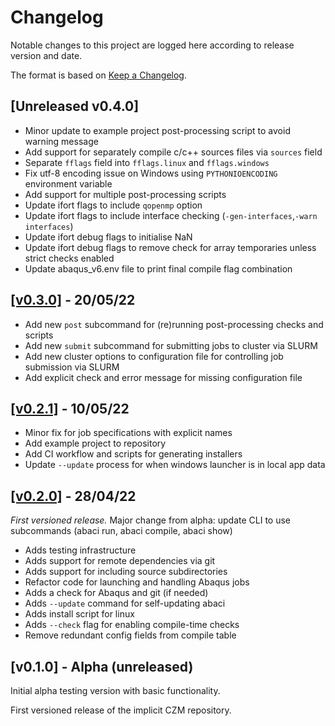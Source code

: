 # Changelog

Notable changes to this project are logged here according to release version and date.

The format is based on [Keep a Changelog](https://keepachangelog.com/en/1.0.0/).

## [Unreleased v0.4.0]

- Minor update to example project post-processing script to avoid warning message
- Add support for separately compile c/c++ sources files via `sources` field
- Separate `fflags` field into `fflags.linux` and `fflags.windows`
- Fix utf-8 encoding issue on Windows using `PYTHONIOENCODING` environment variable
- Add support for multiple post-processing scripts
- Update ifort flags to include `qopenmp` option
- Update ifort flags to include interface checking (`-gen-interfaces`,`-warn interfaces`)
- Update ifort debug flags to initialise NaN
- Update ifort debug flags to remove check for array temporaries unless strict checks enabled
- Update abaqus_v6.env file to print final compile flag combination

## [[v0.3.0]](https://github.com/BristolCompositesInstitute/abaci/releases/tag/v0.3.0) - 20/05/22

- Add new `post` subcommand for (re)running post-processing checks and scripts
- Add new `submit` subcommand for submitting jobs to cluster via SLURM
- Add new cluster options to configuration file for controlling job submission via SLURM
- Add explicit check and error message for missing configuration file


## [[v0.2.1]](https://github.com/BristolCompositesInstitute/abaci/releases/tag/v0.2.1) - 10/05/22

- Minor fix for job specifications with explicit names
- Add example project to repository
- Add CI workflow and scripts for generating installers
- Update `--update` process for when windows launcher is in local app data


## [[v0.2.0]](https://github.com/BristolCompositesInstitute/abaci/releases/tag/v0.2.0) - 28/04/22

_First versioned release._
Major change from alpha: update CLI to use subcommands (abaci run, abaci compile, abaci show)

- Adds testing infrastructure
- Adds support for remote dependencies via git
- Adds support for including source subdirectories
- Refactor code for launching and handling Abaqus jobs
- Adds a check for Abaqus and git (if needed)
- Adds `--update` command for self-updating abaci
- Adds install script for linux
- Adds `--check` flag for enabling compile-time checks
- Remove redundant config fields from compile table

## [v0.1.0] - Alpha (unreleased)

Initial alpha testing version with basic functionality.

First versioned release of the implicit CZM repository.
